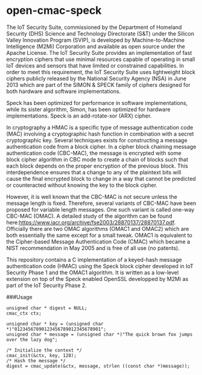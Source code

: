 # open-cmac-speck

The IoT Security Suite, commissioned by the Department of Homeland Security (DHS) Science and Technology Directorate (S&T) under the Silicon Valley Innovation Program (SVIP), is developed by Machine-to-Machine Intelligence (M2Mi) Corporation and available as open source under the Apache License. The IoT Security Suite provides an implementation of fast encryption ciphers that use minimal resources capable of operating in small IoT devices and sensors that have limited or constrained capabilities. In order to meet this requirement, the IoT Security Suite uses lightweight block ciphers publicly released by the National Security Agency (NSA) in June 2013 which are part of the SIMON & SPECK family of ciphers designed for both hardware and software implementations.

Speck has been optimized for performance in software implementations, while its sister algorithm, Simon, has been optimized for hardware implementations. Speck is an add-rotate-xor (ARX) cipher. 

In cryptography a HMAC is a specific type of message authentication code (MAC) involving a cryptographic hash function in combination with a secret cryptographic key. Several techniques exists for constructing a message authentication code from a block cipher. In a cipher block chaining message authentication code (CBC-MAC), the message is encrypted with some block cipher algorithm in CBC mode to create a chain of blocks such that each block depends on the proper encryption of the previous block. This interdependence ensures that a change to any of the plaintext bits will cause the final encrypted block to change in a way that cannot be predicted or counteracted without knowing the key to the block cipher. 

However, it is well known that the CBC-MAC is not secure unless the message length is fixed. Therefore, several variants of CBC-MAC have been proposed for variable length messages. One such variant is called one-way CBC-MAC (OMAC). A detailed study of the algorithm can be found here:https://www.iacr.org/archive/fse2003/28870137/28870137.pdf. Officially there are two OMAC algorithms (OMAC1 and OMAC2) which are both essentially the same except for a small tweak. OMAC1 is equivalent to the Cipher-based Message Authentication Code (CMAC) which became a NIST recommendation in May 2005 and is free of all use (no patents). 

This repository contains a C implementation of a keyed-hash message authentication code (HMAC) using the Speck block cipher developed in IoT Security Phase 1 and the OMAC1 algorithm. It is written as a low-level extension on top of the Speck enabled OpenSSL developped by M2Mi as part of the IoT Security Phase 2.

###Usage

    unsigned char * digest = NULL;
    cmac_ctx ctx;
    
    unsigned char * key = (unsigned char *)"01234567890123456789012345678901";
    unsigned char * message = (unsigned char *)"The quick brown fox jumps over the lazy dog";
    
    /* Initialize the context */
  	cmac_init(&ctx, key, 128);
  	/* Hash the message */
  	digest = cmac_update(&ctx, message, strlen ((const char *)message));
